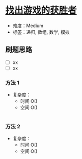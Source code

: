 # [找出游戏的获胜者](https://leetcode-cn.com/problems/find-the-winner-of-the-circular-game/)

- 难度：Medium
- 标签：递归, 数组, 数学, 模拟

## 刷题思路

- [ ] xx
- [ ] xx

### 方法 1

- 复杂度：
    - 时间 O()
    - 空间 O()

``` js

```

### 方法 2

- 复杂度：
    - 时间 O()
    - 空间 O()

``` js

```
